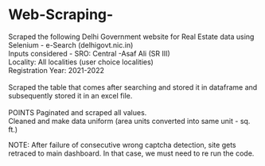 # Web-Scraping-

Scraped the following Delhi Government website for Real Estate data using Selenium - 
e-Search (delhigovt.nic.in)
</br>
Inputs considered - 
SRO: Central -Asaf Ali (SR III) </br>
Locality: All localities (user choice localities) </br>
Registration Year: 2021-2022 </br> </br>
Scraped the table that comes after searching and stored it in dataframe and subsequently stored it in an excel file.
</br> </br>
POINTS
Paginated and scraped all values. </br>
Cleaned and make data uniform (area units converted into same unit - sq. ft.) </br>

NOTE:
After failure of consecutive wrong captcha detection, site gets retraced to main dashboard. In that case, we must need to re run the code. 

